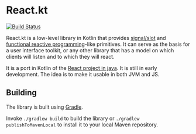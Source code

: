 React.kt
===

[![Build Status](https://travis-ci.org/cdietze/react.kt.svg?branch=master)](https://travis-ci.org/cdietze/react.kt)

React.kt is a low-level library in Kotlin that provides [signal/slot] and [functional reactive programming]-like
primitives. It can serve as the basis for a user interface toolkit, or any other library that has a
model on which clients will listen and to which they will react.

It is a port in Kotlin of the [React project in java](https://github.com/threerings/react).
It is still in early development. The idea is to make it usable in both JVM and JS. 

Building
---

The library is built using [Gradle].

Invoke `./gradlew build` to build the library or
`./gradlew publishToMavenLocal` to install it to your local Maven repository.

[signal/slot]: http://en.wikipedia.org/wiki/Signals_and_slots
[functional reactive programming]: http://en.wikipedia.org/wiki/Functional_reactive_programming
[Gradle]: https://gradle.org/
